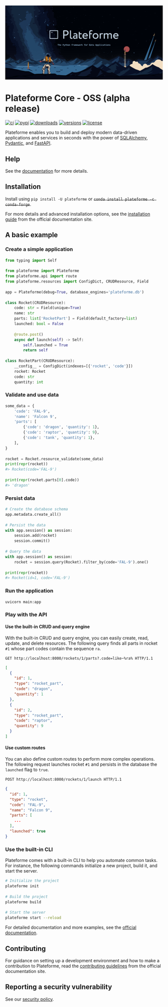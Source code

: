 <p style="text-align: center">
  <a href="https://docs.plateforme.io"><img src="./docs/banner.png" alt="Plateforme"></a>
</p>

# Plateforme Core - OSS (alpha release)

[![ci](https://img.shields.io/github/actions/workflow/status/plateformeio/plateforme/ci.yml?branch=main&logo=github&label=ci)](https://github.com/plateformeio/plateforme/actions?query=event%3Apush+branch%3Amain+workflow%3Aci)
[![pypi](https://img.shields.io/pypi/v/plateforme.svg)](https://pypi.python.org/pypi/plateforme)
[![downloads](https://static.pepy.tech/badge/plateforme/month)](https://pepy.tech/project/plateforme)
[![versions](https://img.shields.io/pypi/pyversions/plateforme.svg)](https://github.com/plateformeio/plateforme)
[![license](https://img.shields.io/github/license/plateformeio/plateforme.svg)](https://github.com/plateformeio/plateforme/blob/main/LICENSE)

Plateforme enables you to build and deploy modern data-driven applications and services in seconds with the power of [SQLAlchemy](https://github.com/sqlalchemy/sqlalchemy), [Pydantic](https://github.com/plateforme/plateforme), and [FastAPI](https://github.com/tiangolo/fastapi).

## Help

See the [documentation](https://docs.plateforme.io) for more details.

## Installation

Install using `pip install -U plateforme` or ~~`conda install plateforme -c conda-forge`~~.

For more details and advanced installation options, see the [installation guide](https://docs.plateforme.io/latest/start/install) from the official documentation site.

## A basic example

### Create a simple application

```python
from typing import Self

from plateforme import Plateforme
from plateforme.api import route
from plateforme.resources import ConfigDict, CRUDResource, Field

app = Plateforme(debug=True, database_engines='plateforme.db')

class Rocket(CRUDResource):
    code: str = Field(unique=True)
    name: str
    parts: list['RocketPart'] = Field(default_factory=list)
    launched: bool = False

    @route.post()
    async def launch(self) -> Self:
        self.launched = True
        return self

class RocketPart(CRUDResource):
    __config__ = ConfigDict(indexes=[{'rocket', 'code'}])
    rocket: Rocket
    code: str
    quantity: int
```

### Validate and use data

```python
some_data = {
    'code': 'FAL-9',
    'name': 'Falcon 9',
    'parts': [
        {'code': 'dragon', 'quantity': 1},
        {'code': 'raptor', 'quantity': 9},
        {'code': 'tank', 'quantity': 1},
    ],
}

rocket = Rocket.resource_validate(some_data)
print(repr(rocket))
#> Rocket(code='FAL-9')

print(repr(rocket.parts[0].code))
#> 'dragon'
```

### Persist data

```python
# Create the database schema
app.metadata.create_all()

# Persist the data
with app.session() as session:
    session.add(rocket)
    session.commit()

# Query the data
with app.session() as session:
    rocket = session.query(Rocket).filter_by(code='FAL-9').one()

print(repr(rocket))
#> Rocket(id=1, code='FAL-9')
```

### Run the application

```bash
uvicorn main:app
```

### Play with the API

#### Use the built-in CRUD and query engine

With the built-in CRUD and query engine, you can easily create, read, update, and delete resources. The following query finds all parts in rocket `#1` whose part codes contain the sequence `ra`.

```http
GET http://localhost:8000/rockets/1/parts?.code=like~%ra% HTTP/1.1
```

```json
[
  {
    "id": 1,
    "type": "rocket_part",
    "code": "dragon",
    "quantity": 1
  },
  {
    "id": 2,
    "type": "rocket_part",
    "code": "raptor",
    "quantity": 9
  }
]
```

#### Use custom routes

You can also define custom routes to perform more complex operations. The following request launches rocket `#1` and persists in the database the `launched` flag to `true`.

```http
POST http://localhost:8000/rockets/1/launch HTTP/1.1
```

```json
{
  "id": 1,
  "type": "rocket",
  "code": "FAL-9",
  "name": "Falcon 9",
  "parts": [
    ...
  ],
  "launched": true
}
```

### Use the built-in CLI

Plateforme comes with a built-in CLI to help you automate common tasks. For instance, the following commands initialize a new project, build it, and start the server.

```bash
# Initialize the project
plateforme init

# Build the project
plateforme build

# Start the server
plateforme start --reload
```

For detailed documentation and more examples, see the [official documentation](https://docs.plateforme.io/latest/start).

## Contributing

For guidance on setting up a development environment and how to make a contribution to Plateforme, read the [contributing guidelines](https://docs.plateforme.io/latest/about/community/contributing) from the official documentation site.

## Reporting a security vulnerability

See our [security policy](SECURITY.md).
